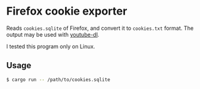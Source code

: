 # Firefox cookie exporter

Reads `cookies.sqlite` of Firefox, and convert it to `cookies.txt` format.
The output may be used with [youtube-dl](https://github.com/ytdl-org/youtube-dl).

I tested this program only on Linux.

## Usage

```sh
$ cargo run -- /path/to/cookies.sqlite
```
